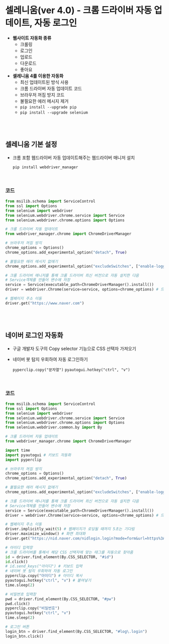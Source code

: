 # 셀레니움(ver 4.0) - 크롬 드라이버 자동 업데이트, 자동 로그인

- **웹사이트 자동화 종류**
    - 크롤링
    - 로그인
    - 업로드
    - 다운로드
    - 좋아요
- **셀레니움 4를 이용한 자동화**
    - 최신 업데이트된 방식 사용
    - 크롬 드라이버 자동 업데이트 코드
    - 브라우저 꺼짐 방지 코드
    - 불필요한 에러 메시지 제거
    - `pip install --upgrade pip`
    - `pip install --upgrade selenium`

<br><br>

## 셀레니움 기본 설정


- 크롬 포함 웹드라이버 자동 업데이트해주는 웹드라이버 매니저 설치
    
    `pip install webdriver_manager`
    
<br>

### 코드

```python
from msilib.schema import ServiceControl
from ssl import Options
from selenium import webdriver
from selenium.webdriver.chrome.service import Service
from selenium.webdriver.chrome.options import Options

# 크롬 드라이버 자동 업데이트
from webdriver_manager.chrome import ChromeDriverManager

# 브라우저 꺼짐 방지
chrome_options = Options()
chrome_options.add_experimental_option("detach", True)

# 불필요한 에러 메시지 없애기
chrome_options.add_experimental_option("excludeSwitches", ["enable-logging"])

# 크롬 드라이버 매니저를 통해 크롬 드라이버 최신 버전으로 자동 설치한 다음 
# Service객체를 만들어 변수에 저장
service = Service(executable_path=ChromeDriverManager().install())
driver = webdriver.Chrome(service=service, options=chrome_options) # 드라이브(크롬) 객체 생성

# 웹페이지 주소 이동
driver.get("https://www.naver.com")
```


<br><br>

## 네이버 로그인 자동화


- 구글 개발자 도구의 Copy selector 기능으로 CSS 선택자 가져오기
    
- 네이버 봇 탐지 우회하여 자동 로그인하기
    
    `pyperclip.copy("문자열")`
    `pyautogui.hotkey("ctrl", "v")`
        
<br>

### 코드

```python
from msilib.schema import ServiceControl
from ssl import Options
from selenium import webdriver
from selenium.webdriver.chrome.service import Service
from selenium.webdriver.chrome.options import Options
from selenium.webdriver.common.by import By

# 크롬 드라이버 자동 업데이트
from webdriver_manager.chrome import ChromeDriverManager

import time
import pyautogui # 키보드 자동화
import pyperclip 

# 브라우저 꺼짐 방지
chrome_options = Options()
chrome_options.add_experimental_option("detach", True)

# 불필요한 에러 메시지 없애기
chrome_options.add_experimental_option("excludeSwitches", ["enable-logging"])

# 크롬 드라이버 매니저를 통해 크롬 드라이버 최신 버전으로 자동 설치한 다음 
# Service객체를 만들어 변수에 저장
service = Service(executable_path=ChromeDriverManager().install())
driver = webdriver.Chrome(service=service, options=chrome_options) # 드라이브(크롬) 객체 생성

# 웹페이지 주소 이동
driver.implicitly_wait(5) # 웹페이지가 로딩될 때까지 5초는 기다림
driver.maximize_window() # 화면 최대화
driver.get("https://nid.naver.com/nidlogin.login?mode=form&url=https%3A%2F%2Fwww.naver.com")

# 아이디 입력창
# 크롬 드라이버를 통해서 해당 CSS 선택자에 맞는 태그를 자동으로 찾아줌
id = driver.find_element(By.CSS_SELECTOR, "#id")
id.click()
# id.send_keys("아이디") # 키보드 입력
# 네이버 봇 탐지 우회하여 자동 로그인
pyperclip.copy("아이디") # 아이디 복사
pyautogui.hotkey("ctrl", "v") # 붙여넣기
time.sleep(2)

# 비밀번호 입력창
pwd = driver.find_element(By.CSS_SELECTOR, "#pw")
pwd.click()
pyperclip.copy("비밀번호")
pyautogui.hotkey("ctrl", "v")
time.sleep(2)

# 로그인 버튼
login_btn = driver.find_element(By.CSS_SELECTOR, "#log\.login")
login_btn.click()
```